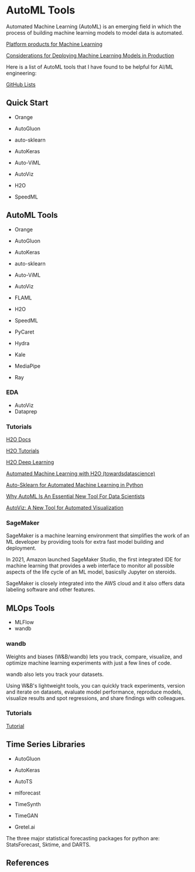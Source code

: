 # AutoML Tools

Automated Machine Learning (AutoML) is an emerging field in which the process of building machine learning models to model data is automated.

[Platform products for Machine Learning](https://towardsdatascience.com/platform-products-for-machine-learning-3d3749443d2)

[Considerations for Deploying Machine Learning Models in Production](https://www.anyscale.com/blog/considerations-for-deploying-machine-learning-models-in-production)


Here is a list of AutoML tools that I have found to be helpful for AI/ML engineering:

[GitHub Lists](https://github.com/codecypher?tab=stars)


## Quick Start

- Orange
- AutoGluon
- auto-sklearn
- AutoKeras
- Auto-ViML
- AutoViz

- H2O
- SpeedML


## AutoML Tools

- Orange
- AutoGluon
- AutoKeras
- auto-sklearn
- Auto-ViML
- AutoViz

- FLAML
- H2O
- SpeedML
- PyCaret

- Hydra
- Kale
- MediaPipe
- Ray


### EDA

- AutoViz
- Dataprep


### Tutorials

[H2O Docs](https://docs.h2o.ai/)

[H2O Tutorials](https://github.com/h2oai/h2o-tutorials)

[H2O Deep Learning](https://github.com/h2oai/h2o-tutorials/tree/master/tutorials/deeplearning)

[Automated Machine Learning with H2O (towardsdatascience)](https://towardsdatascience.com/automated-machine-learning-with-h2o-258a2f3a203f)

[Auto-Sklearn for Automated Machine Learning in Python](https://machinelearningmastery.com/auto-sklearn-for-automated-machine-learning-in-python/)

[Why AutoML Is An Essential New Tool For Data Scientists](https://towardsdatascience.com/why-automl-is-an-essential-new-tool-for-data-scientists-2d9ab4e25e46)

[AutoViz: A New Tool for Automated Visualization](https://towardsdatascience.com/autoviz-a-new-tool-for-automated-visualization-ec9c1744a6ad)


### SageMaker

SageMaker is a machine learning environment that simplifies the work of an ML developer by providing tools for extra fast model building and deployment.

In 2021, Amazon launched SageMaker Studio, the first integrated IDE for machine learning that provides a web interface to monitor all possible aspects of the life cycle of an ML model, basicslly Jupyter on steroids. 

SageMaker is closely integrated into the AWS cloud and it also offers data labeling software and other features.


## MLOps Tools

- MLFlow
- wandb

### wandb

Weights and biases (W&B/wandb) lets you track, compare, visualize, and optimize machine learning experiments with just a few lines of code. 

wandb also lets you track your datasets. 

Using W&B's lightweight tools, you can quickly track experiments, version and iterate on datasets, evaluate model performance, reproduce models, visualize results and spot regressions, and share findings with colleagues. 


### Tutorials

[Tutorial](https://www.mlflow.org/docs/latest/tutorials-and-examples/tutorial.html)



## Time Series Libraries

- AutoGluon
- AutoKeras
- AutoTS
- mlforecast

- TimeSynth
- TimeGAN
- Gretel.ai

The three major statistical forecasting packages for python are: StatsForecast, Sktime, and DARTS. 


## References

[1]: [wandb](https://docs.wandb.ai/)
